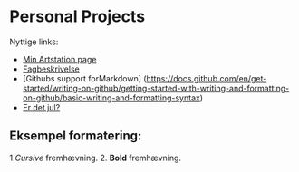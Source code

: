 # Personal Projects

Nyttige links:

- [Min Artstation page](https://www.artstation.com/smorgilg)
- [Fagbeskrivelse](https://odin.sdu.dk/sitecore/index.php?a=fagbesk&id=111413&lang=da)
- [Githubs support forMarkdown]
(https://docs.github.com/en/get-started/writing-on-github/getting-started-with-writing-and-formatting-on-github/basic-writing-and-formatting-syntax)
- [Er det jul?](https://isitchristmas.com)


## Eksempel formatering:

1.*Cursive* fremhævning.
2. **Bold** fremhævning.
